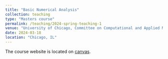 ```yaml
---
title: "Basic Numerical Analysis"
collection: teaching
type: "Masters course"
permalink: /teaching/2024-spring-teaching-1
venue: "University of Chicago, Committee on Computational and Applied Mathematics"
date: 2024-03-18
location: "Chicago, IL"
---
```


The course website is located on [canvas](https://canvas.uchicago.edu/courses/56823).
